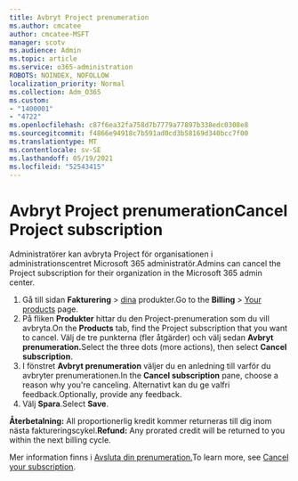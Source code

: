 ```yaml
---
title: Avbryt Project prenumeration
ms.author: cmcatee
author: cmcatee-MSFT
manager: scotv
ms.audience: Admin
ms.topic: article
ms.service: o365-administration
ROBOTS: NOINDEX, NOFOLLOW
localization_priority: Normal
ms.collection: Adm_O365
ms.custom:
- "1400001"
- "4722"
ms.openlocfilehash: c87f6ea32fa758d7b7779a77897b338edc0308e8
ms.sourcegitcommit: f4866e94918c7b591ad0cd3b58169d340bcc7f00
ms.translationtype: MT
ms.contentlocale: sv-SE
ms.lasthandoff: 05/19/2021
ms.locfileid: "52543415"
---
```

# <a name="cancel-project-subscription"></a><span data-ttu-id="1cdd0-102">Avbryt Project prenumeration</span><span class="sxs-lookup"><span data-stu-id="1cdd0-102">Cancel Project subscription</span></span>

<span data-ttu-id="1cdd0-103">Administratörer kan avbryta Project för organisationen i administrationscentret Microsoft 365 administratör.</span><span class="sxs-lookup"><span data-stu-id="1cdd0-103">Admins can cancel the Project subscription for their organization in the Microsoft 365 admin center.</span></span>

1. <span data-ttu-id="1cdd0-104">Gå till sidan **Fakturering** \> [dina](https://go.microsoft.com/fwlink/p/?linkid=842054) produkter.</span><span class="sxs-lookup"><span data-stu-id="1cdd0-104">Go to the **Billing** \> [Your products](https://go.microsoft.com/fwlink/p/?linkid=842054) page.</span></span>
2. <span data-ttu-id="1cdd0-105">På fliken **Produkter** hittar du den Project-prenumeration som du vill avbryta.</span><span class="sxs-lookup"><span data-stu-id="1cdd0-105">On the **Products** tab, find the Project subscription that you want to cancel.</span></span> <span data-ttu-id="1cdd0-106">Välj de tre punkterna (fler åtgärder) och välj sedan **Avbryt prenumeration.**</span><span class="sxs-lookup"><span data-stu-id="1cdd0-106">Select the three dots (more actions), then select **Cancel subscription**.</span></span>
3. <span data-ttu-id="1cdd0-107">I fönstret **Avbryt prenumeration** väljer du en anledning till varför du avbryter prenumerationen.</span><span class="sxs-lookup"><span data-stu-id="1cdd0-107">In the **Cancel subscription** pane, choose a reason why you're canceling.</span></span> <span data-ttu-id="1cdd0-108">Alternativt kan du ge valfri feedback.</span><span class="sxs-lookup"><span data-stu-id="1cdd0-108">Optionally, provide any feedback.</span></span>
4. <span data-ttu-id="1cdd0-109">Välj **Spara**.</span><span class="sxs-lookup"><span data-stu-id="1cdd0-109">Select **Save**.</span></span>

<span data-ttu-id="1cdd0-110">**Återbetalning:** All proportionerlig kredit kommer returneras till dig inom nästa faktureringscykel.</span><span class="sxs-lookup"><span data-stu-id="1cdd0-110">**Refund:** Any prorated credit will be returned to you within the next billing cycle.</span></span>

<span data-ttu-id="1cdd0-111">Mer information finns i [Avsluta din prenumeration.](/microsoft-365/commerce/subscriptions/cancel-your-subscription)</span><span class="sxs-lookup"><span data-stu-id="1cdd0-111">To learn more, see [Cancel your subscription](/microsoft-365/commerce/subscriptions/cancel-your-subscription).</span></span>